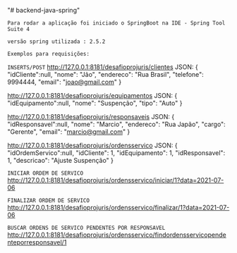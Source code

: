 "# backend-java-spring"

`Para rodar a aplicação foi iniciado o SpringBoot na IDE - Spring Tool Suite 4`

`versão spring utilizada : 2.5.2`

`Exemplos para requisições:`

`INSERTS/POST`
http://127.0.0.1:8181/desafioprojuris/clientes
JSON:
{
	"idCliente":null,
	"nome": "Jão",
	"endereco": "Rua Brasil",
	"telefone": 9994444,
	"email": "joao@gmail.com"
}

http://127.0.0.1:8181/desafioprojuris/equipamentos
JSON:
{
	"idEquipamento":null,
	"nome": "Suspenção",
	"tipo": "Auto"
}

http://127.0.0.1:8181/desafioprojuris/responsaveis
JSON:
{
	"idResponsavel":null,
	"nome": "Marcio",
	"endereco": "Rua Japão",
	"cargo": "Gerente",
	"email": "marcio@gmail.com"
}

http://127.0.0.1:8181/desafioprojuris/ordensservico
JSON:
{
	"idOrdemServico":null,
	"idCliente": 1,
	"idEquipamento": 1,
	"idResponsavel": 1,
	"descricao": "Ajuste Suspenção"
}

`INICIAR ORDEM DE SERVICO` 
http://127.0.0.1:8181/desafioprojuris/ordensservico/iniciar/1?data=2021-07-06

`FINALIZAR ORDEM DE SERVICO`
http://127.0.0.1:8181/desafioprojuris/ordensservico/finalizar/1?data=2021-07-06

`BUSCAR ORDENS DE SERVICO PENDENTES POR RESPONSAVEL`
http://127.0.0.1:8181/desafioprojuris/ordensservico/findordensservicopendenteporresponsavel/1
